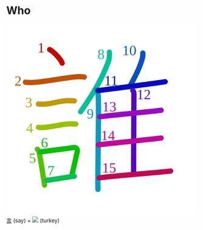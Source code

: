 # Who
![8ab0](../kanji-colorize/8ab0.svg)
[言](言.md) (say) + [![](http://www.kanjidamage.com/assets/radsmall/turkey-d0868844d42ef5fcd001c2848e3190aa7d6b8f9e43a9486ce676a0fd60788da6.jpg)](http://www.kanjidamage.com/kanji/262-turkey) (turkey)